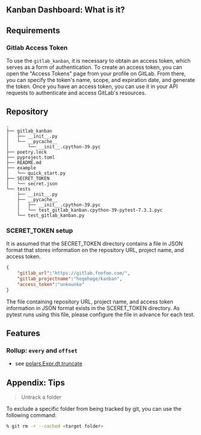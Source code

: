 ## Kanban Dashboard: What is it?


## Requirements
### Gitlab Access Token

To use the `gitlab_kanban`, it is necessary to obtain an access token, which serves as a form of authentication. 
To create an access token, you can open the "Access Tokens" page from your profile on GitLab. From there, you can specify the token's name, scope, and expiration date, and generate the token. Once you have an access token, you can use it in your API requests to authenticate and access GitLab's resources.




## Repository

```
.
├── gitlab_kanban
│   ├── __init__.py
│   └── __pycache__
│       └── __init__.cpython-39.pyc
├── poetry.lock
├── pyproject.toml
├── README.md
├── example
│   └── quick_start.py
├── SECRET_TOKEN
│   └── secret.json
└── tests
    ├── __init__.py
    ├── __pycache__
    │   ├── __init__.cpython-39.pyc
    │   └── test_gitlab_kanban.cpython-39-pytest-7.3.1.pyc
    └── test_gitlab_kanban.py
```

### SCERET_TOKEN setup

It is assumed that the SECRET_TOKEN directory contains a file in JSON format that stores information on the repository URL, project name, and access token.

```json
{
    "gitlab_url":"https://gitlab.foofoo.com/",
    "gitlab_projectname":"hogehoge/kanban",
    "access_token":"unkounko"
}
```

The file containing repository URL, project name, and access token information in JSON format exists in the SCERET_TOKEN directory. 
As pytest runs using this file, please configure the file in advance for each test.

## Features
### Rollup: `every` and `offset`

- see [polars.Expr.dt.truncate](https://pola-rs.github.io/polars/py-polars/html/reference/expressions/api/polars.Expr.dt.truncate.html)


## Appendix: Tips

> Untrack a folder

To exclude a specific folder from being tracked by git, you can use the following command:

```zsh
% git rm -r --cached <target folder>
```